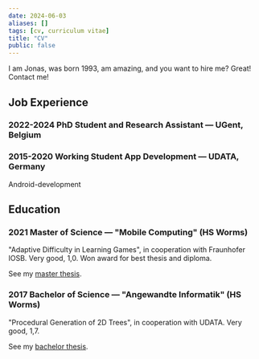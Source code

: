 ```yaml
---
date: 2024-06-03
aliases: []
tags: [cv, curriculum vitae]
title: "CV"
public: false
---
```


I am Jonas, was born 1993, am amazing, and you want to hire me? Great! Contact me!


## Job Experience


### 2022-2024 PhD Student and Research Assistant — UGent, Belgium

### 2015-2020 Working Student App Development — UDATA, Germany

Android-development


## Education


### 2021 Master of Science — "Mobile Computing" (HS Worms)


"Adaptive Difficulty in Learning Games", in cooperation with Fraunhofer IOSB. Very good, 1,0. Won award for best thesis and diploma.

See my [master thesis](../masterarbeit-wimmelbild).


### 2017 Bachelor of Science — "Angewandte Informatik" (HS Worms)

"Procedural Generation of 2D Trees", in cooperation with UDATA. Very good, 1,7.

See my [bachelor thesis](../bachelorarbeit-prozedurale-baume).

